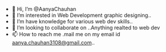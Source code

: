 - 👋 Hi, I’m @AanyaChauhan
- 👀 I’m interested in  Web
                        Development 
                        graphic designing..
- 🌱 I’m have knowledge for various web dev skills..
- 💞️ I’m looking to collaborate on ..Anything realted to web dev
- 📫 How to reach me .mail me on my email id aanya.chauhan3108@gmail.com..

<!---
AanyaChauhan/AanyaChauhan is a ✨ special ✨ repository because its `README.md` (this file) appears on your GitHub profile.
You can click the Preview link to take a look at your changes.
--->
